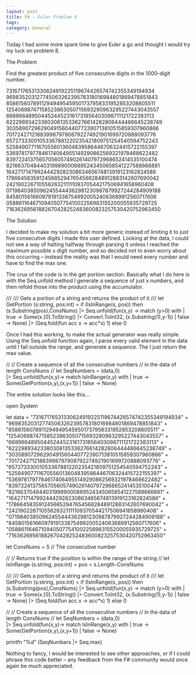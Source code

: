 ```yaml
---
layout: post
title: F# – Euler Problem 8
tags: 
category: General
---
```

Today I had some more spare time to give Euler a go and thought I would try my luck on problem 8.

The Problem

Find the greatest product of five consecutive digits in the 1000-digit number.

73167176531330624919225119674426574742355349194934 
96983520312774506326239578318016984801869478851843 
85861560789112949495459501737958331952853208805511 
12540698747158523863050715693290963295227443043557 
66896648950445244523161731856403098711121722383113 
62229893423380308135336276614282806444486645238749 
30358907296290491560440772390713810515859307960866 
70172427121883998797908792274921901699720888093776 
65727333001053367881220235421809751254540594752243 
52584907711670556013604839586446706324415722155397 
53697817977846174064955149290862569321978468622482 
83972241375657056057490261407972968652414535100474 
82166370484403199890008895243450658541227588666881 
16427171479924442928230863465674813919123162824586 
17866458359124566529476545682848912883142607690042 
24219022671055626321111109370544217506941658960408 
07198403850962455444362981230987879927244284909188 
84580156166097919133875499200524063689912560717606 
05886116467109405077541002256983155200055935729725 
71636269561882670428252483600823257530420752963450

The Solution

I decided to make my solution a bit more generic instead of limiting it to just five consecutive digits I made this user defined. Looking at the data, I could not see a way of halting halfway through parsing it unless I reached the maximum possible x digit number, and so decided not to even worry about this occurring – instead the reality was that I would need every number and have to find the max one.

The crux of the code is in the get portion section. Basically what I do here is with the Seq.unfold method I generate a sequence of just x numbers, and then refold those into the product using the accumulator.

///
/// Gets a portion of a string and returns the product of it
///
let GetPortion (s:string, pos:int) =
    if (IsInRange(s, pos)) then      
        (s.Substring(pos),ConsNums) 
        |> Seq.unfold(fun(x,y) ->
            match (y>0) with
                | true -> Some(x.[0].ToString() |> Convert.ToInt32, (x.Substring(1),y-1))
                | false -> None)
        |> (Seq.fold(fun acc x -> acc*x) 1)
    else
        0
 

Once I had this working, to make the actual generator was really simple. Using the Seq.unfold function again, I parse every valid element in the data until I fall outside the range, and generate a sequence. The I just return the max value.

//
// Create a sequence of all the consecutive numbers
// in the data of length ConsNums
//
let SeqNumbers =
    (data,0)                 
    |> Seq.unfold(fun(x,y)->
        match IsInRange(x,y) with
            | true -> Some(GetPortion(x,y),(x,y+1))
            | false -> None)     
 

The entire solution looks like this…

open System

let data =  "73167176531330624919225119674426574742355349194934" +
            "96983520312774506326239578318016984801869478851843" +
            "85861560789112949495459501737958331952853208805511" +
            "12540698747158523863050715693290963295227443043557" +
            "66896648950445244523161731856403098711121722383113" +
            "62229893423380308135336276614282806444486645238749" +
            "30358907296290491560440772390713810515859307960866" +
            "70172427121883998797908792274921901699720888093776" +
            "65727333001053367881220235421809751254540594752243" +
            "52584907711670556013604839586446706324415722155397" +
            "53697817977846174064955149290862569321978468622482" +
            "83972241375657056057490261407972968652414535100474" +
            "82166370484403199890008895243450658541227588666881" +
            "16427171479924442928230863465674813919123162824586" +
            "17866458359124566529476545682848912883142607690042" +
            "24219022671055626321111109370544217506941658960408" +
            "07198403850962455444362981230987879927244284909188" +
            "84580156166097919133875499200524063689912560717606" +
            "05886116467109405077541002256983155200055935729725" +
            "71636269561882670428252483600823257530420752963450"


let ConsNums = 5    // The consecutive number

//
// Returns true if the position is within the range of the string
//
let IsInRange (s:string, pos:int) = pos < s.Length-ConsNums

///
/// Gets a portion of a string and returns the product of it
///
let GetPortion (s:string, pos:int) =
    if (IsInRange(s, pos)) then      
        (s.Substring(pos),ConsNums) 
        |> Seq.unfold(fun(x,y) ->
            match (y>0) with
                | true -> Some(x.[0].ToString() |> Convert.ToInt32, (x.Substring(1),y-1))
                | false -> None)
        |> (Seq.fold(fun acc x -> acc*x) 1)
    else
        0
        
//
// Create a sequence of all the consecutive numbers
// in the data of length ConsNums
//
let SeqNumbers =
    (data,0)                 
    |> Seq.unfold(fun(x,y)->
        match IsInRange(x,y) with
            | true -> Some(GetPortion(x,y),(x,y+1))
            | false -> None)     

printfn "%d" (SeqNumbers |> Seq.max)
 

Nothing to fancy, I would be interested to see other approaches, or if I could phrase this code better – any feedback from the F# community would once again be much appreciated.